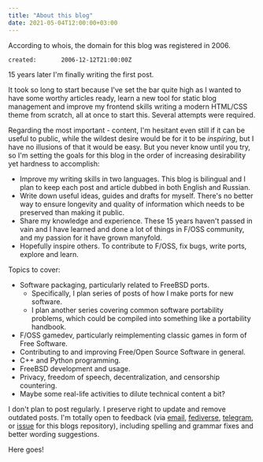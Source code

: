 ```yaml
---
title: "About this blog"
date: 2021-05-04T12:00:00+03:00
---
```


According to whois, the domain for this blog was registered in 2006.

```
created:       2006-12-12T21:00:00Z
```

15 years later I'm finally writing the first post.

<!--more-->

It took so long to start because I've set the bar quite high as
I wanted to have some worthy articles ready, learn a new tool for
static blog management and improve my frontend skills writing a
modern HTML/CSS theme from scratch, all at once to start this.
Several attempts were required.

Regarding the most important - content, I'm hesitant even still if
it can be useful to public, while the wildest desire would be for
it to be *inspiring*, but I have no illusions of that it would be
easy. But you never know until you try, so I'm setting the goals
for this blog in the order of increasing desirability yet hardness
to accomplish:

* Improve my writing skills in two languages. This blog is bilingual
  and I plan to keep each post and article dubbed in both English and
  Russian.
* Write down useful ideas, guides and drafts for myself. There's no
  better way to ensure longevity and quality of information which
  needs to be preserved than making it public.
* Share my knowledge and experience. These 15 years haven't passed
  in vain and I have learned and done a lot of things in F/OSS
  community, and my passion for it have grown manyfold.
* Hopefully inspire others. To contribute to F/OSS, fix bugs, write
  ports, explore and learn.

Topics to cover:
* Software packaging, particularly related to FreeBSD ports.
  * Specifically, I plan series of posts of how I make ports for
    new software.
  * I plan another series covering common software portability
    problems, which could be compiled into something like a portability
    handbook.
* F/OSS gamedev, particularly reimplementing classic games in form
  of Free Software.
* Contributing to and improving Free/Open Source Software in general.
* C++ and Python programming.
* FreeBSD development and usage.
* Privacy, freedom of speech, decentralization, and censorship
  countering.
* Maybe some real-life activities to dilute technical content a bit?

I don't plan to post regularly. I preserve right to update and
remove outdated posts. I'm totally open to feedback (via
[email](mailto:amdmi3@amdmi3.ru),
[fediverse](https://fosstodon.org/@AMDmi3),
[telegram](https://telegram.me/AMDmi3),
or [issue](https://github.com/AMDmi3/AMDmi3.core/issues) for this blogs
repository), including spelling and grammar fixes and better
wording suggestions.

Here goes!
